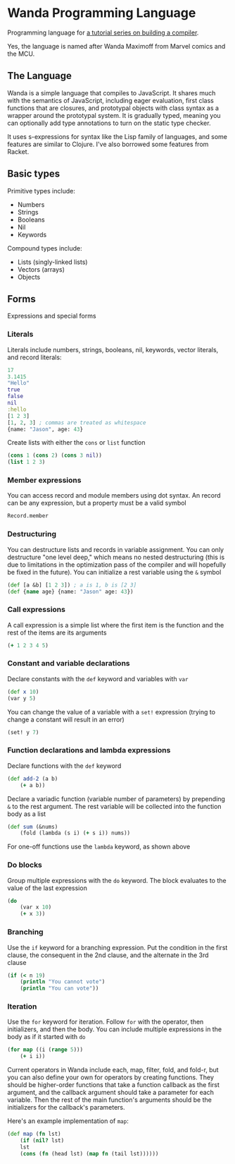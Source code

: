 # Wanda Programming Language

Programming language for [a tutorial series on building a compiler](https://dev.to/jasonsbarr/how-to-create-your-own-programming-language-2642).

Yes, the language is named after Wanda Maximoff from Marvel comics and the MCU.

## The Language

Wanda is a simple language that compiles to JavaScript. It shares much with the semantics of JavaScript, including eager evaluation, first class functions that are closures, and prototypal objects with class syntax as a wrapper around the prototypal system. It is gradually typed, meaning you can optionally add type annotations to turn on the static type checker.

It uses s-expressions for syntax like the Lisp family of languages, and some features are similar to Clojure. I've also borrowed some features from Racket.

## Basic types

Primitive types include:

- Numbers
- Strings
- Booleans
- Nil
- Keywords

Compound types include:
- Lists (singly-linked lists)
- Vectors (arrays)
- Objects

## Forms

Expressions and special forms

### Literals

Literals include numbers, strings, booleans, nil, keywords, vector literals, and record literals:

```clojure
17
3.1415
"Hello"
true
false
nil
:hello
[1 2 3]
[1, 2, 3] ; commas are treated as whitespace
{name: "Jason", age: 43}
```

Create lists with either the `cons` or `list` function

```clojure
(cons 1 (cons 2) (cons 3 nil))
(list 1 2 3)
```

### Member expressions

You can access record and module members using dot syntax. An record can be any expression, but a property must be a valid symbol

```clojure
Record.member
```

### Destructuring

You can destructure lists and records in variable assignment. You can only destructure "one level deep," which means no nested destructuring (this is due to limitations in the optimization pass of the compiler and will hopefully be fixed in the future). You can initialize a rest variable using the `&` symbol

```clojure
(def [a &b] [1 2 3]) ; a is 1, b is [2 3]
(def {name age} {name: "Jason" age: 43})
```

### Call expressions

A call expression is a simple list where the first item is the function and the rest of the items are its arguments

```clojure
(+ 1 2 3 4 5)
```

### Constant and variable declarations

Declare constants with the `def` keyword and variables with `var`

```clojure
(def x 10)
(var y 5)
```

You can change the value of a variable with a `set!` expression (trying to change a constant will result in an error)

```clojure
(set! y 7)
```

### Function declarations and lambda expressions

Declare functions with the `def` keyword

```clojure
(def add-2 (a b)
    (+ a b))
```

Declare a variadic function (variable number of parameters) by prepending `&` to the rest argument. The rest variable will be collected into the function body as a list

```clojure
(def sum (&nums)
    (fold (lambda (s i) (+ s i)) nums))
```

For one-off functions use the `lambda` keyword, as shown above

### Do blocks

Group multiple expressions with the `do` keyword. The block evaluates to the value of the last expression

```clojure
(do
    (var x 10)
    (+ x 3))
```

### Branching

Use the `if` keyword for a branching expression. Put the condition in the first clause, the consequent in the 2nd clause, and the alternate in the 3rd clause

```clojure
(if (< n 19)
    (println "You cannot vote")
    (println "You can vote"))
```

### Iteration

Use the `for` keyword for iteration. Follow `for` with the operator, then initializers, and then the body. You can include multiple expressions in the body as if it started with `do`

```clojure
(for map ((i (range 5)))
    (+ i i))
```

Current operators in Wanda include each, map, filter, fold, and fold-r, but you can also define your own for operators by creating functions. They should be higher-order functions that take a function callback as the first argument, and the callback argument should take a parameter for each variable. Then the rest of the main function's arguments should be the initializers for the callback's parameters.

Here's an example implementation of `map`:

```clojure
(def map (fn lst)
    (if (nil? lst)
    lst
    (cons (fn (head lst) (map fn (tail lst))))))
```
